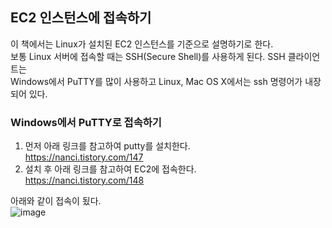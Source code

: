 ## EC2 인스턴스에 접속하기
이 책에서는 Linux가 설치된 EC2 인스턴스를 기준으로 설명하기로 한다.  
보통 Linux 서버에 접속할 때는 SSH(Secure Shell)를 사용하게 된다. SSH 클라이언트는  
Windows에서 PuTTY를 많이 사용하고 Linux, Mac OS X에서는 ssh 명령어가 내장되어 있다.  
  
### Windows에서 PuTTY로 접속하기
1. 먼저 아래 링크를 참고하여 putty를 설치한다.  
   https://nanci.tistory.com/147 
2. 설치 후 아래 링크를 참고하여 EC2에 접속한다.  
   https://nanci.tistory.com/148  
   
아래와 같이 접속이 됬다.  
![image](https://user-images.githubusercontent.com/33191974/137569532-88ea375c-922a-4470-b38b-25daeb6caab4.png)  


   

